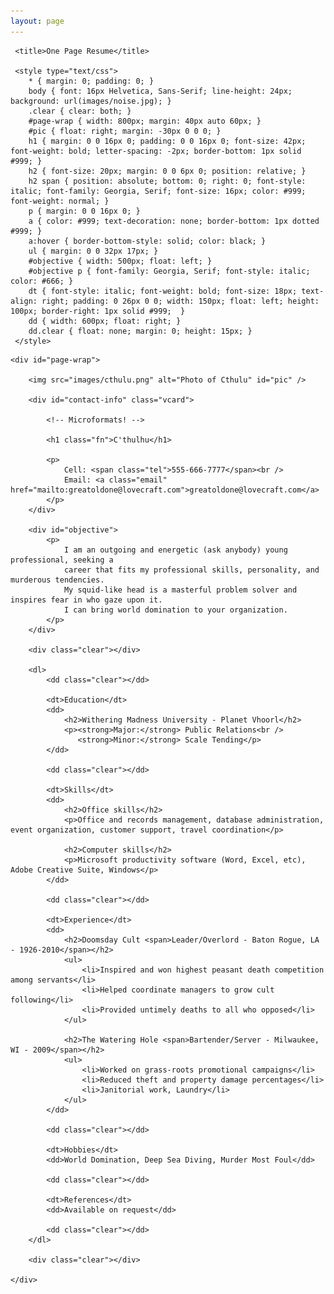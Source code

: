 ```yaml
---
layout: page
---
```


<html xmlns="http://www.w3.org/1999/xhtml" xml:lang="en" lang="en">

<head>
     <meta http-equiv="Content-Type" content="text/html; charset=utf-8"/>

     <title>One Page Resume</title>

     <style type="text/css">
        * { margin: 0; padding: 0; }
        body { font: 16px Helvetica, Sans-Serif; line-height: 24px; background: url(images/noise.jpg); }
        .clear { clear: both; }
        #page-wrap { width: 800px; margin: 40px auto 60px; }
        #pic { float: right; margin: -30px 0 0 0; }
        h1 { margin: 0 0 16px 0; padding: 0 0 16px 0; font-size: 42px; font-weight: bold; letter-spacing: -2px; border-bottom: 1px solid #999; }
        h2 { font-size: 20px; margin: 0 0 6px 0; position: relative; }
        h2 span { position: absolute; bottom: 0; right: 0; font-style: italic; font-family: Georgia, Serif; font-size: 16px; color: #999; font-weight: normal; }
        p { margin: 0 0 16px 0; }
        a { color: #999; text-decoration: none; border-bottom: 1px dotted #999; }
        a:hover { border-bottom-style: solid; color: black; }
        ul { margin: 0 0 32px 17px; }
        #objective { width: 500px; float: left; }
        #objective p { font-family: Georgia, Serif; font-style: italic; color: #666; }
        dt { font-style: italic; font-weight: bold; font-size: 18px; text-align: right; padding: 0 26px 0 0; width: 150px; float: left; height: 100px; border-right: 1px solid #999;  }
        dd { width: 600px; float: right; }
        dd.clear { float: none; margin: 0; height: 15px; }
     </style>
</head>

<body>

    <div id="page-wrap">
    
        <img src="images/cthulu.png" alt="Photo of Cthulu" id="pic" />
    
        <div id="contact-info" class="vcard">
        
            <!-- Microformats! -->
        
            <h1 class="fn">C'thulhu</h1>
        
            <p>
                Cell: <span class="tel">555-666-7777</span><br />
                Email: <a class="email" href="mailto:greatoldone@lovecraft.com">greatoldone@lovecraft.com</a>
            </p>
        </div>
                
        <div id="objective">
            <p>
                I am an outgoing and energetic (ask anybody) young professional, seeking a 
                career that fits my professional skills, personality, and murderous tendencies. 
                My squid-like head is a masterful problem solver and inspires fear in who gaze upon it. 
                I can bring world domination to your organization. 
            </p>
        </div>
        
        <div class="clear"></div>
        
        <dl>
            <dd class="clear"></dd>
            
            <dt>Education</dt>
            <dd>
                <h2>Withering Madness University - Planet Vhoorl</h2>
                <p><strong>Major:</strong> Public Relations<br />
                   <strong>Minor:</strong> Scale Tending</p>
            </dd>
            
            <dd class="clear"></dd>
            
            <dt>Skills</dt>
            <dd>
                <h2>Office skills</h2>
                <p>Office and records management, database administration, event organization, customer support, travel coordination</p>
                
                <h2>Computer skills</h2>
                <p>Microsoft productivity software (Word, Excel, etc), Adobe Creative Suite, Windows</p>
            </dd>
            
            <dd class="clear"></dd>
            
            <dt>Experience</dt>
            <dd>
                <h2>Doomsday Cult <span>Leader/Overlord - Baton Rogue, LA - 1926-2010</span></h2>
                <ul>
                    <li>Inspired and won highest peasant death competition among servants</li>
                    <li>Helped coordinate managers to grow cult following</li>
                    <li>Provided untimely deaths to all who opposed</li>
                </ul>
                
                <h2>The Watering Hole <span>Bartender/Server - Milwaukee, WI - 2009</span></h2>
                <ul>
                    <li>Worked on grass-roots promotional campaigns</li>
                    <li>Reduced theft and property damage percentages</li>
                    <li>Janitorial work, Laundry</li>
                </ul> 
            </dd>
            
            <dd class="clear"></dd>
            
            <dt>Hobbies</dt>
            <dd>World Domination, Deep Sea Diving, Murder Most Foul</dd>
            
            <dd class="clear"></dd>
            
            <dt>References</dt>
            <dd>Available on request</dd>
            
            <dd class="clear"></dd>
        </dl>
        
        <div class="clear"></div>
    
    </div>

</body>

</html>
